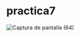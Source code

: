 # practica7
![Captura de pantalla (64)](https://github.com/brandon48d/practica7/assets/147564408/42433e38-25bc-48da-aedb-704cfa48662b)

